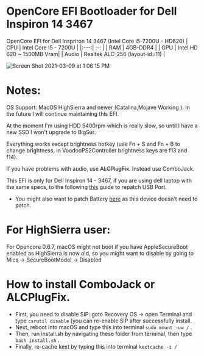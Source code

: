# OpenCore EFI Bootloader for Dell Inspiron 14 3467
OpenCore EFI for Dell Inspriron 14 3467 (Intel Core i5-7200U - HD620)
| CPU | Intel Core I5 - 7200U |
|:---:| :-:                   |
| RAM | 4GB-DDR4              |
| GPU | Intel HD 620 ~ 1500MB Vram|
| Audio | Realtek ALC-256 (layout-id=11) |

![Screen Shot 2021-03-09 at 1 06 15 PM](https://user-images.githubusercontent.com/57698887/110426230-50186780-80d8-11eb-91bb-45d2d78e5b6e.png)

# Notes:
OS Support: MacOS HighSierra and newer (Catalina,Mojave Working ). In the future I will continue maintaining this EFI.

At the moment I'm using HDD 5400rpm which is really slow, so until I have a new SSD I won't upgrade to BigSur.

Everything works except brightness hotkey (use Fn + S and Fn + B to change brightness, in VoodooPS2Controller brightness keys are f13 and f14).

If you have problems with audio, use ~~ALCPlugFix~~. Instead use ComboJack.

This EFI is only for Dell Inspiron 14 - 3467, if you are using dell laptop with the same specs, to the following [this](https://dortania.github.io/OpenCore-Post-Install/usb/) guide to repatch USB Port.

* You might also want to patch Battery [here](https://dortania.github.io/OpenCore-Post-Install/laptop-specific/battery.html#dsdt-patching) as this device doesn't need to patch.

# For HighSierra user:

For Opencore 0.6.7, macOS might not boot if you have AppleSecureBoot enabled as HighSierra is now old, so you might want to disable by going to Mics -> SecureBootModel -> Disabled

# How to install ComboJack or ALCPlugFix. 

* First, you need to disable SIP: goto Recovery OS -> open Terminal and type ``` csrutil disable ``` (you can re-enable SIP after successfully install.
* Next, reboot into macOS and type this into terminal ``` sudo mount -uw / ``` . 
* Then, run install.sh by navigating these folder from terminal, then type ``` bash install.sh ``` . 
* Finally, re-cache kext by typing this into terminal ``` kextcache -i / ```
